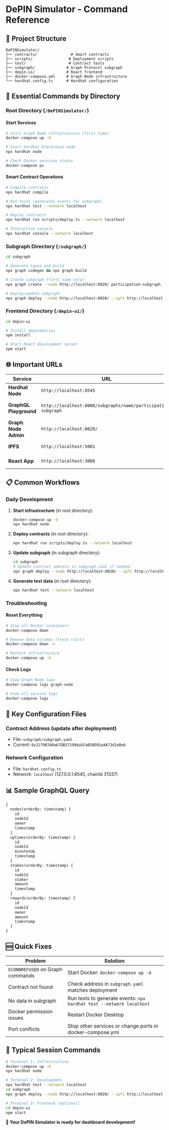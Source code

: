 # DePIN Simulator - Command Reference

## 📁 **Project Structure**
```
DePINSimulator/
├── contracts/               # Smart contracts
├── scripts/                # Deployment scripts
├── test/                   # Contract tests
├── subgraph/              # Graph Protocol subgraph
├── depin-ui/              # React frontend
├── docker-compose.yml     # Graph Node infrastructure
└── hardhat.config.ts      # Hardhat configuration
```

## 🔧 **Essential Commands by Directory**

### **Root Directory (`/DePINSimulator/`)**

#### Start Services
```bash
# Start Graph Node infrastructure (first time)
docker-compose up -d

# Start Hardhat blockchain node
npx hardhat node

# Check Docker services status
docker-compose ps
```

#### Smart Contract Operations
```bash
# Compile contracts
npx hardhat compile

# Run tests (generates events for subgraph)
npx hardhat test --network localhost

# Deploy contracts
npx hardhat run scripts/deploy.ts --network localhost

# Interactive console
npx hardhat console --network localhost
```

### **Subgraph Directory (`/subgraph/`)**
```bash
cd subgraph

# Generate types and build
npx graph codegen && npx graph build

# Create subgraph (first time only)
npx graph create --node http://localhost:8020/ participation-subgraph

# Deploy/update subgraph
npx graph deploy --node http://localhost:8020/ --ipfs http://localhost:5001 participation-subgraph
```

### **Frontend Directory (`/depin-ui/`)**
```bash
cd depin-ui

# Install dependencies
npm install

# Start React development server
npm start
```

## 🌐 **Important URLs**

| Service | URL | Purpose |
|---------|-----|---------|
| **Hardhat Node** | `http://localhost:8545` | Blockchain RPC endpoint |
| **GraphQL Playground** | `http://localhost:8000/subgraphs/name/participation-subgraph` | Query subgraph data |
| **Graph Node Admin** | `http://localhost:8020/` | Subgraph management |
| **IPFS** | `http://localhost:5001` | Decentralized storage |
| **React App** | `http://localhost:3000` | Frontend dashboard |

## 📋 **Common Workflows**

### **Daily Development**
1. **Start infrastructure** (in root directory):
   ```bash
   docker-compose up -d
   npx hardhat node
   ```

2. **Deploy contracts** (in root directory):
   ```bash
   npx hardhat run scripts/deploy.ts --network localhost
   ```

3. **Update subgraph** (in subgraph directory):
   ```bash
   cd subgraph
   # Update contract address in subgraph.yaml if needed
   npx graph deploy --node http://localhost:8020/ --ipfs http://localhost:5001 participation-subgraph
   ```

4. **Generate test data** (in root directory):
   ```bash
   npx hardhat test --network localhost
   ```

### **Troubleshooting**

#### Reset Everything
```bash
# Stop all Docker containers
docker-compose down

# Remove data volumes (fresh start)
docker-compose down -v

# Restart infrastructure
docker-compose up -d
```

#### Check Logs
```bash
# View Graph Node logs
docker-compose logs graph-node

# View all service logs
docker-compose logs
```

## 🎯 **Key Configuration Files**

### **Contract Address** (update after deployment)
- File: `subgraph/subgraph.yaml`
- Current: `0x2279B7A0a67DB372996a5FaB50D91eAA73d2eBe6`

### **Network Configuration**
- File: `hardhat.config.ts`
- Network: `localhost` (127.0.0.1:8545, chainId 31337)

## 📊 **Sample GraphQL Query**
```graphql
{
  nodes(orderBy: timestamp) {
    id
    nodeId
    owner
    timestamp
  }
  uptimes(orderBy: timestamp) {
    id
    nodeId
    minutesUp
    timestamp
  }
  stakes(orderBy: timestamp) {
    id
    nodeId
    staker
    amount
    timestamp
  }
  rewards(orderBy: timestamp) {
    id
    nodeId
    owner
    amount
    timestamp
  }
}
```

## 🆘 **Quick Fixes**

| Problem | Solution |
|---------|----------|
| `ECONNREFUSED` on Graph commands | Start Docker: `docker-compose up -d` |
| Contract not found | Check address in `subgraph.yaml` matches deployment |
| No data in subgraph | Run tests to generate events: `npx hardhat test --network localhost` |
| Docker permission issues | Restart Docker Desktop |
| Port conflicts | Stop other services or change ports in docker-compose.yml |

## 🔄 **Typical Session Commands**
```bash
# Terminal 1: Infrastructure
docker-compose up -d
npx hardhat node

# Terminal 2: Development
npx hardhat test --network localhost
cd subgraph
npx graph deploy --node http://localhost:8020/ --ipfs http://localhost:5001 participation-subgraph

# Terminal 3: Frontend (optional)
cd depin-ui
npm start
```

**🎉 Your DePIN Simulator is ready for dashboard development!**

